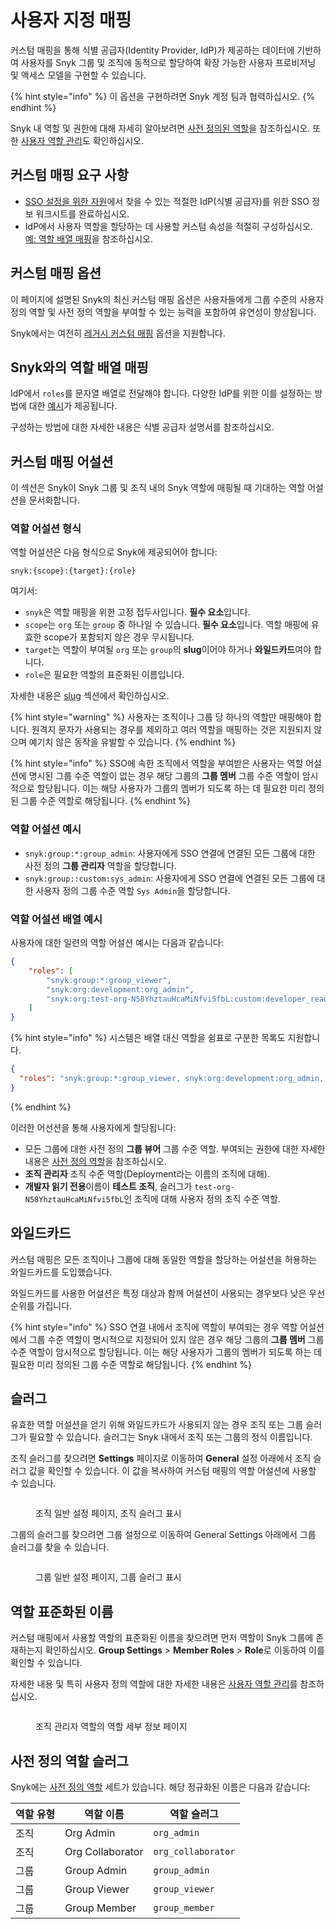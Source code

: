 # 사용자 지정 매핑

커스텀 매핑을 통해 식별 공급자(Identity Provider, IdP)가 제공하는 데이터에 기반하여 사용자를 Snyk 그룹 및 조직에 동적으로 할당하여 확장 가능한 사용자 프로비저닝 및 액세스 모델을 구현할 수 있습니다.

{% hint style="info" %}
이 옵션을 구현하려면 Snyk 계정 팀과 협력하십시오.
{% endhint %}

Snyk 내 역할 및 권한에 대해 자세히 알아보려면 [사전 정의된 역할](../../../snyk-admin/user-roles/pre-defined-roles.md)을 참조하십시오. 또한 [사용자 역할 관리](../../../snyk-admin/user-roles/user-role-management.md)도 확인하십시오.

## 커스텀 매핑 요구 사항

* [SSO 설정을 위한 자원](../set-up-snyk-single-sign-on-sso.md#resources-for-sso-setup)에서 찾을 수 있는 적절한 IdP(식별 공급자)를 위한 SSO 정보 워크시트를 완료하십시오.
* IdP에서 사용자 역할을 할당하는 데 사용할 커스텀 속성을 적절히 구성하십시오. [예: 역할 배열 매핑](./#example-roles-array-mapping)을 참조하십시오.

## 커스텀 매핑 옵션

이 페이지에 설명된 Snyk의 최신 커스텀 매핑 옵션은 사용자들에게 그룹 수준의 사용자 정의 역할 및 사전 정의 역할을 부여할 수 있는 능력을 포함하여 유연성이 향상됩니다.

Snyk에서는 여전히 [레거시 커스텀 매핑](legacy-custom-mapping.md) 옵션을 지원합니다.

## Snyk와의 역할 배열 매핑

IdP에서 `roles`를 문자열 배열로 전달해야 합니다. 다양한 IdP를 위한 이를 설정하는 방법에 대한 [예시](examples-setting-up-custom-mapping-for-idps/)가 제공됩니다.

구성하는 방법에 대한 자세한 내용은 식별 공급자 설명서를 참조하십시오.

## 커스텀 매핑 어설션

이 섹션은 Snyk이 Snyk 그룹 및 조직 내의 Snyk 역할에 매핑될 때 기대하는 역할 어설션을 문서화합니다.

### 역할 어설션 형식

역할 어설션은 다음 형식으로 Snyk에 제공되어야 합니다:

`snyk:{scope}:{target}:{role}`

여기서:

* `snyk`은 역할 매핑을 위한 고정 접두사입니다. **필수 요소**입니다.
* `scope`는 `org` 또는 `group` 중 하나일 수 있습니다. **필수 요소**입니다. 역할 매핑에 유효한 scope가 포함되지 않은 경우 무시됩니다.
* `target`는 역할이 부여될 `org` 또는 `group`의 **slug**이어야 하거나 **와일드카드**여야 합니다.
* `role`은 필요한 역할의 표준화된 이름입니다.

자세한 내용은 [slug](./#slugs) 섹션에서 확인하십시오.

{% hint style="warning" %}
사용자는 조직이나 그룹 당 하나의 역할만 매핑해야 합니다. 원격지 문자가 사용되는 경우를 제외하고 여러 역할을 매핑하는 것은 지원되지 않으며 예기치 않은 동작을 유발할 수 있습니다.
{% endhint %}

{% hint style="info" %}
SSO에 속한 조직에서 역할을 부여받은 사용자는 역할 어설션에 명시된 그룹 수준 역할이 없는 경우 해당 그룹의 **그룹 멤버** 그룹 수준 역할이 암시적으로 할당됩니다. 이는 해당 사용자가 그룹의 멤버가 되도록 하는 데 필요한 미리 정의된 그룹 수준 역할로 해당됩니다.
{% endhint %}

### 역할 어설션 예시

* `snyk:group:*:group_admin`: 사용자에게 SSO 연결에 연결된 모든 그룹에 대한 사전 정의 **그룹 관리자** 역할을 할당합니다.
* `snyk:group::custom:sys_admin`: 사용자에게 SSO 연결에 연결된 모든 그룹에 대한 사용자 정의 그룹 수준 역할 `Sys Admin`을 할당합니다.

### 역할 어설션 배열 예시

사용자에 대한 일련의 역할 어설션 예시는 다음과 같습니다:

```json
{
    "roles": [
        "snyk:group:*:group_viewer",
        "snyk:org:development:org_admin",
        "snyk:org:test-org-N58YhztauHcaMiNfvi5fbL:custom:developer_readonly"
    ]
}
```

{% hint style="info" %}
시스템은 배열 대신 역할을 쉼표로 구분한 목록도 지원합니다.

```json
{
  "roles": "snyk:group:*:group_viewer, snyk:org:development:org_admin, snyk:org:test-org-N58YhztauHcaMiNfvi5fbL:custom:developer_readonly" 
}
```
{% endhint %}

이러한 어선션을 통해 사용자에게 할당됩니다:

* 모든 그룹에 대한 사전 정의 **그룹 뷰어** 그룹 수준 역할. 부여되는 권한에 대한 자세한 내용은 [사전 정의 역할](../../../snyk-admin/user-roles/pre-defined-roles.md)을 참조하십시오.
* **조직 관리자** 조직 수준 역할(Deployment라는 이름의 조직에 대해).
* **개발자 읽기 전용**이름이 **테스트 조직**, 슬러그가 `test-org-N58YhztauHcaMiNfvi5fbL`인 조직에 대해 사용자 정의 조직 수준 역할.

## 와일드카드

커스텀 매핑은 모든 조직이나 그룹에 대해 동일한 역할을 할당하는 어설션을 허용하는 와일드카드를 도입했습니다.

와일드카드를 사용한 어설션은 특정 대상과 함께 어설션이 사용되는 경우보다 낮은 우선 순위를 가집니다.

{% hint style="info" %}
SSO 연결 내에서 조직에 역할이 부여되는 경우 역할 어설션에서 그룹 수준 역할이 명시적으로 지정되어 있지 않은 경우 해당 그룹의 **그룹 멤버** 그룹 수준 역할이 암시적으로 할당됩니다. 이는 해당 사용자가 그룹의 멤버가 되도록 하는 데 필요한 미리 정의된 그룹 수준 역할로 해당됩니다.
{% endhint %}

## 슬러그

유효한 역할 어설션을 얻기 위해 와일드카드가 사용되지 않는 경우 조직 또는 그룹 슬러그가 필요할 수 있습니다. 슬러그는 Snyk 내에서 조직 또는 그룹의 정식 이름입니다.

조직 슬러그를 찾으려면 **Settings** 페이지로 이동하여 **General** 설정 아래에서 조직 슬러그 값을 확인할 수 있습니다. 이 값을 복사하여 커스텀 매핑의 역할 어설션에 사용할 수 있습니다.

<figure><img src="https://docs.snyk.io/~gitbook/image?url=https%3A%2F%2F2533899886-files.gitbook.io%2F%7E%2Ffiles%2Fv0%2Fb%2Fgitbook-x-prod.appspot.com%2Fo%2Fspaces%252F-MdwVZ6HOZriajCf5nXH%252Fuploads%252Ff3juPcOGIxRqh3P26JgM%252Fsettings_org_slug.png%3Falt%3Dmedia%26token%3D1dda021b-5144-4118-a6e4-96ffb197cc29&#x26;width=768&#x26;dpr=1&#x26;quality=100&#x26;sign=40c5747c&#x26;sv=2" alt=""><figcaption><p>조직 일반 설정 페이지, 조직 슬러그 표시</p></figcaption></figure>

그룹의 슬러그를 찾으려면 그룹 설정으로 이동하여 General Settings 아래에서 그룹 슬러그를 찾을 수 있습니다.

<figure><img src="https://docs.snyk.io/~gitbook/image?url=https%3A%2F%2F2533899886-files.gitbook.io%2F%7E%2Ffiles%2Fv0%2Fb%2Fgitbook-x-prod.appspot.com%2Fo%2Fspaces%252F-MdwVZ6HOZriajCf5nXH%252Fuploads%252FlzQHxchjbOFAC7i7L8ZN%252Fimage.png%3Falt%3Dmedia%26token%3D05d9b3ad-7b61-439e-aed0-029add524e7c&#x26;width=768&#x26;dpr=1&#x26;quality=100&#x26;sign=51c6f646&#x26;sv=2" alt=""><figcaption><p>그룹 일반 설정 페이지, 그룹 슬러그 표시</p></figcaption></figure>

## 역할 표준화된 이름

커스텀 매핑에서 사용할 역할의 표준화된 이름을 찾으려면 먼저 역할이 Snyk 그룹에 존재하는지 확인하십시오. **Group Settings** > **Member Roles** > **Role**로 이동하여 이를 확인할 수 있습니다.

자세한 내용 및 특히 사용자 정의 역할에 대한 자세한 내용은 [사용자 역할 관리](../../../snyk-admin/user-roles/user-role-management.md)를 참조하십시오.

<figure><img src="https://docs.snyk.io/~gitbook/image?url=https%3A%2F%2F2533899886-files.gitbook.io%2F%7E%2Ffiles%2Fv0%2Fb%2Fgitbook-x-prod.appspot.com%2Fo%2Fspaces%252F-MdwVZ6HOZriajCf5nXH%252Fuploads%252FvHpPz3hxVKUW5pxPcB26%252Fimage.png%3Falt%3Dmedia%26token%3D1340330c-585e-4b03-aeff-a2d986b0fc26&#x26;width=768&#x26;dpr=1&#x26;quality=100&#x26;sign=45bd9bbd&#x26;sv=2" alt=""><figcaption><p>조직 관리자 역할의 역할 세부 정보 페이지</p></figcaption></figure>

## 사전 정의 역할 슬러그

Snyk에는 [사전 정의 역할](../../../snyk-admin/user-roles/pre-defined-roles.md) 세트가 있습니다. 해당 정규화된 이름은 다음과 같습니다:

| 역할 유형 | 역할 이름            | 역할 슬러그             |
| ----- | ---------------- | ------------------ |
| 조직    | Org Admin        | `org_admin`        |
| 조직    | Org Collaborator | `org_collaborator` |
| 그룹    | Group Admin      | `group_admin`      |
| 그룹    | Group Viewer     | `group_viewer`     |
| 그룹    | Group Member     | `group_member`     |
